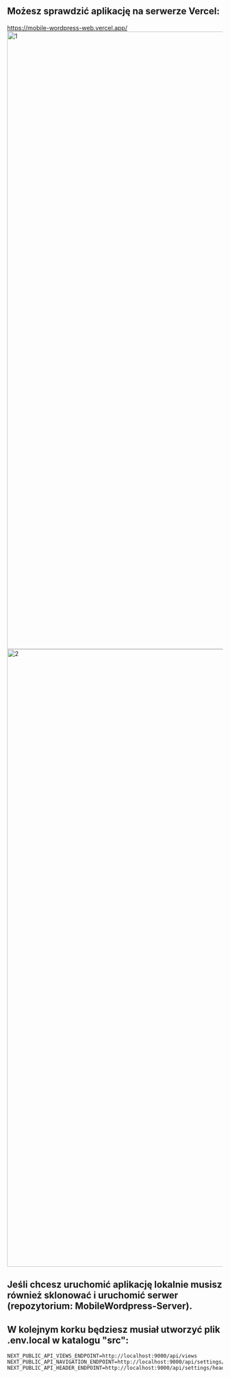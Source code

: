 ## Możesz sprawdzić aplikację na serwerze Vercel:

https://mobile-wordpress-web.vercel.app/
<img width="1440" alt="1" src="https://github.com/user-attachments/assets/3632ab98-f214-4b0b-8a26-2163e0930a15">
<img width="1440" alt="2" src="https://github.com/user-attachments/assets/d2d9ea0a-c1c4-42ed-bbd2-a6db03ecd102">

## Jeśli chcesz uruchomić aplikację lokalnie musisz również sklonować i uruchomić serwer (repozytorium: MobileWordpress-Server).

## W kolejnym korku będziesz musiał utworzyć plik .env.local w katalogu "src":

```
NEXT_PUBLIC_API_VIEWS_ENDPOINT=http://localhost:9000/api/views
NEXT_PUBLIC_API_NAVIGATION_ENDPOINT=http://localhost:9000/api/settings/navigation
NEXT_PUBLIC_API_HEADER_ENDPOINT=http://localhost:9000/api/settings/header
```

